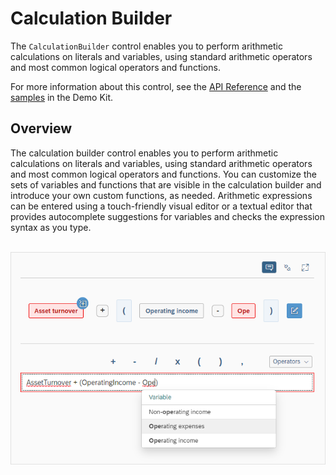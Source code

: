 <!-- loio1db504725155424a8dc9fabd4147dd28 -->

# Calculation Builder

The `CalculationBuilder` control enables you to perform arithmetic calculations on literals and variables, using standard arithmetic operators and most common logical operators and functions.

For more information about this control, see the [API Reference](https://ui5.sap.com/#/api/sap.suite.ui.commons.CalculationBuilder) and the [samples](https://ui5.sap.com/#/entity/sap.suite.ui.commons.CalculationBuilder) in the Demo Kit.



<a name="loio1db504725155424a8dc9fabd4147dd28__section_i3v_1bd_5db"/>

## Overview

The calculation builder control enables you to perform arithmetic calculations on literals and variables, using standard arithmetic operators and most common logical operators and functions. You can customize the sets of variables and functions that are visible in the calculation builder and introduce your own custom functions, as needed. Arithmetic expressions can be entered using a touch-friendly visual editor or a textual editor that provides autocomplete suggestions for variables and checks the expression syntax as you type.

 ![]() ![Calculation Builder](../01_Whats-New/images/WhatsNew_156_Calculation_Builder_0eb83de.png) 

